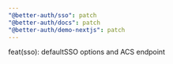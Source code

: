```yaml
---
"@better-auth/sso": patch
"@better-auth/docs": patch
"@better-auth/demo-nextjs": patch
---
```


feat(sso): defaultSSO options and ACS endpoint
